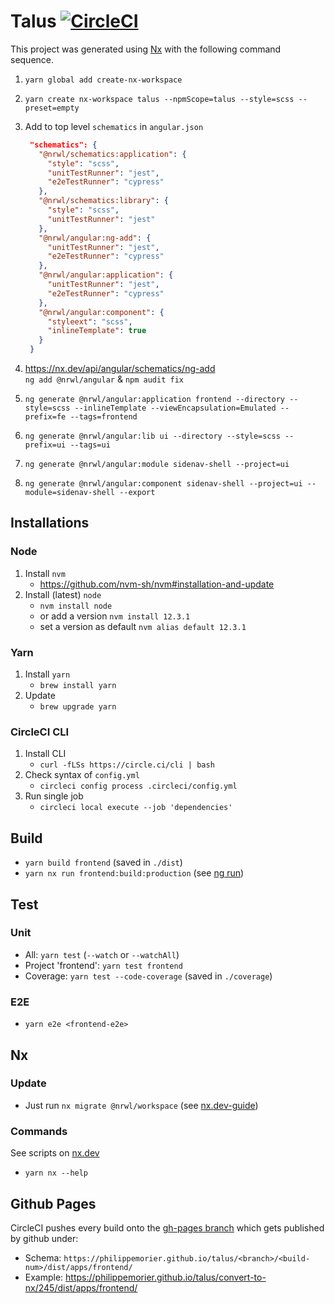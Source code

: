 # Talus [![CircleCI](https://circleci.com/gh/PhilippeMorier/talus/tree/convert-to-nx.svg?style=svg)](https://circleci.com/gh/PhilippeMorier/talus/tree/convert-to-nx)

This project was generated using [Nx](https://nx.dev) with the following command sequence.

1. `yarn global add create-nx-workspace`

2. `yarn create nx-workspace talus --npmScope=talus --style=scss --preset=empty`

3. Add to top level `schematics` in `angular.json`

   ```json
    "schematics": {
      "@nrwl/schematics:application": {
        "style": "scss",
        "unitTestRunner": "jest",
        "e2eTestRunner": "cypress"
      },
      "@nrwl/schematics:library": {
        "style": "scss",
        "unitTestRunner": "jest"
      },
      "@nrwl/angular:ng-add": {
        "unitTestRunner": "jest",
        "e2eTestRunner": "cypress"
      },
      "@nrwl/angular:application": {
        "unitTestRunner": "jest",
        "e2eTestRunner": "cypress"
      },
      "@nrwl/angular:component": {
        "styleext": "scss",
        "inlineTemplate": true
      }
    }
   ```

4. https://nx.dev/api/angular/schematics/ng-add  
   `ng add @nrwl/angular` & `npm audit fix`

5. `ng generate @nrwl/angular:application frontend --directory --style=scss --inlineTemplate --viewEncapsulation=Emulated --prefix=fe --tags=frontend`

6. `ng generate @nrwl/angular:lib ui --directory --style=scss --prefix=ui --tags=ui`

7. `ng generate @nrwl/angular:module sidenav-shell --project=ui`

8. `ng generate @nrwl/angular:component sidenav-shell --project=ui --module=sidenav-shell --export`

## Installations

### Node

1. Install `nvm`
   - https://github.com/nvm-sh/nvm#installation-and-update
2. Install (latest) `node`
   - `nvm install node`
   - or add a version `nvm install 12.3.1`
   - set a version as default `nvm alias default 12.3.1`

### Yarn

1. Install `yarn`
   - `brew install yarn`
2. Update
   - `brew upgrade yarn`

### CircleCI CLI

1. Install CLI
   - `curl -fLSs https://circle.ci/cli | bash`
2. Check syntax of `config.yml`
   - `circleci config process .circleci/config.yml`
3. Run single job
   - `circleci local execute --job 'dependencies'`

## Build

- `yarn build frontend` (saved in `./dist`)
- `yarn nx run frontend:build:production` (see [ng run](https://angular.io/cli/run))

## Test

### Unit

- All: `yarn test` (`--watch` or `--watchAll`)
- Project 'frontend': `yarn test frontend`
- Coverage: `yarn test --code-coverage` (saved in `./coverage`)

### E2E

- `yarn e2e <frontend-e2e>`

## Nx

### Update
- Just run `nx migrate @nrwl/workspace` (see [nx.dev-guide](https://nx.dev/angular/guides/update))

### Commands

See scripts on [nx.dev](https://nx.dev/angular/api/workspace/npmscripts)

- `yarn nx --help`

## Github Pages

CircleCI pushes every build onto the [gh-pages branch](https://github.com/PhilippeMorier/talus/tree/gh-pages) which gets published by github under:

- Schema: `https://philippemorier.github.io/talus/<branch>/<build-num>/dist/apps/frontend/`
- Example: https://philippemorier.github.io/talus/convert-to-nx/245/dist/apps/frontend/

